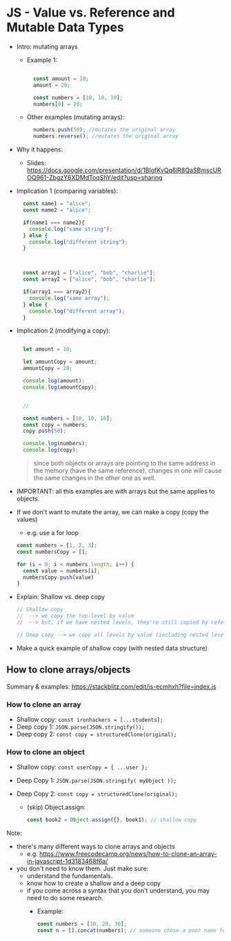 

# JS - Value vs. Reference and Mutable Data Types


<!-- 

Status: ready

-->


- Intro: mutating arrays

  - Example 1:

    ```js

      const amount = 10;
      amount = 20;

      const numbers = [10, 10, 10];
      numbers[0] = 20;

    ``` 


  - Other examples (mutating arrays):

    ```js
      numbers.push(50); //mutates the original array
      numbers.reverse(); //mutates the original array

    ``` 



- Why it happens:
  - Slides: https://docs.google.com/presentation/d/1BIgfKvQq6lR8QaSBmscUROQ961-ZbgzY6XDMdToqShY/edit?usp=sharing




- Implication 1 (comparing variables):

  ```js
    const name1 = "alice";
    const name2 = "alice";

    if(name1 === name2){
      console.log("same string");
    } else {
      console.log("different string");
    }



    const array1 = ["alice", "bob", "charlie"];
    const array2 = ["alice", "bob", "charlie"];

    if(array1 === array2){
      console.log("same array");
    } else {
      console.log("different array");
    }

  ``` 



- Implication 2 (modifying a copy):

  ```js

    let amount = 10;

    let amountCopy = amount;
    amountCopy = 20;

    console.log(amount);
    console.log(amountCopy);


    //

    const numbers = [10, 10, 10];
    const copy = numbers;
    copy.push(50);

    console.log(numbers);
    console.log(copy);

  ``` 


  > since both objects or arrays are pointing to the same address in the memory (have the same reference), changes in one will cause the same changes in the other one as well.



- IMPORTANT: all this examples are with arrays but the same applies to objects.


  
- If we don't want to mutate the array, we can make a copy (copy the values)
  - e.g. use a for loop

  <!-- @LT: create a new stackblitz project -->

  ```js
  const numbers = [1, 2, 3];
  const numbersCopy = [];

  for (i = 0; i < numbers.length; i++) {
    const value = numbers[i];
    numbersCopy.push(value)
  }
  ```


- Explain: Shallow vs. deep copy 

  ```js
  // Shallow copy
  //  --> we copy the top-level by value
  //  --> but, if we have nested levels, they're still copied by reference

  // Deep copy --> we copy all levels by value (including nested levels)
  ```

- Make a quick example of shallow copy (with nested data structure)


## How to clone arrays/objects

Summary & examples: https://stackblitz.com/edit/js-ecmhxh?file=index.js

<!-- @todo: create cheatsheet (e.g. gist with a table of common ways) -->


### How to clone an array

- Shallow copy: `const ironhackers = [...students];`
- Deep copy 1: `JSON.parse(JSON.stringify());`
- Deep copy 2: `const copy = structuredClone(original);`


### How to clone an object

- Shallow copy: `const userCopy = { ...user };`
- Deep Copy 1: `JSON.parse(JSON.stringify( myObject ));`
- Deep Copy 2: `const copy = structuredClone(original);`


  - (skip) Object.assign:

    ```js
    const book2 = Object.assign({}, book1); // shallow copy
    ```




Note: 
- there's many different ways to clone arrays and objects
  - e.g. https://www.freecodecamp.org/news/how-to-clone-an-array-in-javascript-1d3183468f6a/
- you don't need to know them. Just make sure:
  - understand the fundamentals.
  - know how to create a shallow and a deep copy
  - if you come across a syntax that you don't understand, you may need to do some research.
    - Example:

      ```js
      const numbers = [10, 20, 30];
      const n = [].concat(numbers); // someone chose a poor name for the variable, we need to find out what this line does.
      ``` 


